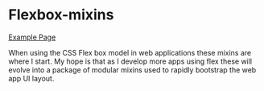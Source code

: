 Flexbox-mixins
==============
[Example Page](http://randallgit.github.io/Flexbox-mixins/)

When using the CSS Flex box model in web applications these mixins are where I start. My hope is that as I develop more apps using flex these will evolve into a package of modular mixins used to rapidly bootstrap the web app UI layout.

